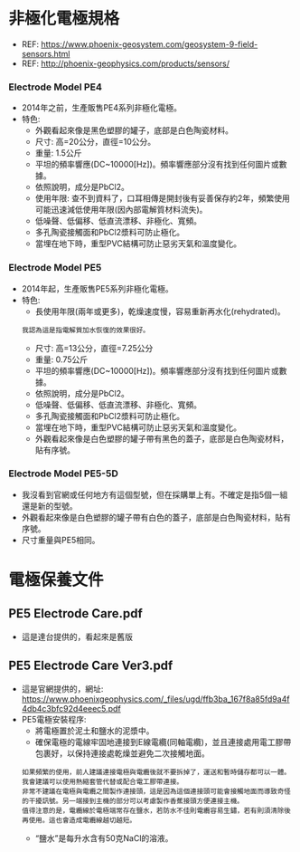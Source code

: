 # 非極化電極規格
+ REF: https://www.phoenix-geosystem.com/geosystem-9-field-sensors.html
+ REF: http://phoenix-geophysics.com/products/sensors/

### Electrode Model PE4
+ 2014年之前，生產販售PE4系列非極化電極。
+ 特色:  
  + 外觀看起來像是黑色塑膠的罐子，底部是白色陶瓷材料。
  + 尺寸: 高=20公分，直徑=10公分。  
  + 重量: 1.5公斤
  + 平坦的頻率響應(DC~10000[Hz])。頻率響應部分沒有找到任何圖片或數據。
  + 依照說明，成分是PbCl2。
  + 使用年限: 查不到資料了，口耳相傳是開封後有妥善保存約2年，頻繁使用可能迅速減低使用年限(因內部電解質材料流失)。
  + 低噪聲、低偏移、低直流漂移、非極化、寬頻。
  + 多孔陶瓷接觸面和PbCl2漿料可防止極化。
  + 當埋在地下時，重型PVC結構可防止惡劣天氣和溫度變化。

### Electrode Model PE5
+ 2014年起，生產販售PE5系列非極化電極。
+ 特色:
  + 長使用年限(兩年或更多)，乾燥速度慢，容易重新再水化(rehydrated)。
  ```
  我認為這是指電解質加水恢復的效果很好。  
  ```
  + 尺寸: 高=13公分，直徑=7.25公分  
  + 重量: 0.75公斤  
  + 平坦的頻率響應(DC~10000[Hz])。頻率響應部分沒有找到任何圖片或數據。
  + 依照說明，成分是PbCl2。
  + 低噪聲、低偏移、低直流漂移、非極化、寬頻。
  + 多孔陶瓷接觸面和PbCl2漿料可防止極化。
  + 當埋在地下時，重型PVC結構可防止惡劣天氣和溫度變化。
  + 外觀看起來像是白色塑膠的罐子帶有黑色的蓋子，底部是白色陶瓷材料，貼有序號。

### Electrode Model PE5-5D
+ 我沒看到官網或任何地方有這個型號，但在採購單上有。不確定是指5個一組還是新的型號。
+ 外觀看起來像是白色塑膠的罐子帶有白色的蓋子，底部是白色陶瓷材料，貼有序號。
+ 尺寸重量與PE5相同。


# 電極保養文件
## PE5 Electrode Care.pdf
+ 這是達台提供的，看起來是舊版

## PE5 Electrode Care Ver3.pdf
+ 這是官網提供的，網址: https://www.phoenixgeophysics.com/_files/ugd/ffb3ba_167f8a85fd9a4f4db4c3bfc92d4eeec5.pdf
+ PE5電極安裝程序:
  + 將電極置於泥土和鹽水的泥漿中。
  + 確保電極的電線牢固地連接到E線電纜(同軸電纜)，並且連接處用電工膠帶包裹好，以保持連接處乾燥並避免二次接觸地面。
  ```
  如果頻繁的使用，前人建議連接電極與電纜後就不要拆掉了，運送和暫時儲存都可以一體。我會建議可以使用熱縮套管代替或配合電工膠帶連接。
  非常不建議在電極與電纜之間製作連接頭，這是因為這個連接頭可能會接觸地面而導致奇怪的干擾訊號。另一端接到主機的部分可以考慮製作香蕉接頭方便連接主機。
  值得注意的是，電纜線於電極端常存在鹽水，若防水不佳則電纜容易生鏽，若有則須清除後再使用。這也會造成電纜線越切越短。
  ```
  + “鹽水”是每升水含有50克NaCl的溶液。

